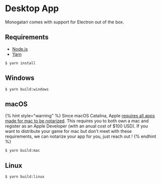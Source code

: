 # Desktop App

Monogatari comes with support for Electron out of the box.

## Requirements

* [Node.js](https://nodejs.org/en/)
* [Yarn](https://yarnpkg.com/)

```text
$ yarn install
```

## Windows

```text
$ yarn build:windows
```

## macOS

{% hint style="warning" %}
Since macOS Catalina, Apple [requires all apps made for mac to be notarized](https://developer.apple.com/news/?id=12232019a). This requires you to both own a mac and register as an Apple Developer \(with an anual cost of $100 USD\). If you want to distribute your game for mac but don't meet with these requirements, we can notarize your app for you, just reach out !
{% endhint %}

```text
$ yarn build:mac
```

## Linux

```text
$ yarn build:linux
```

